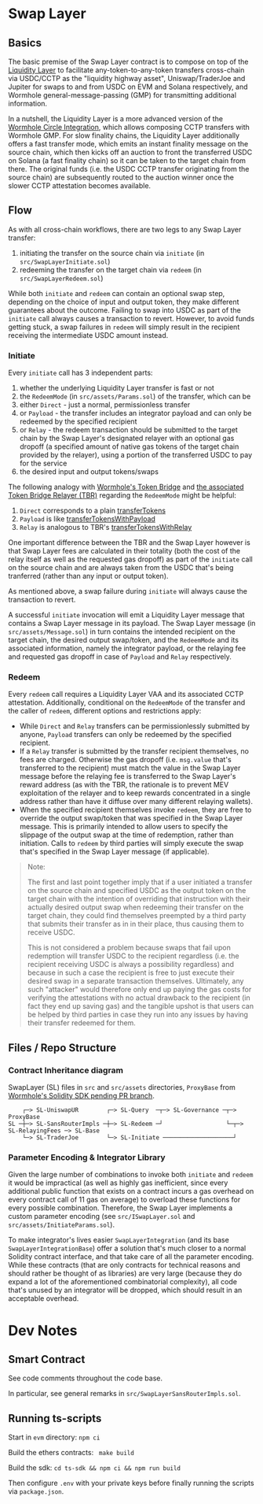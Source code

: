 # Swap Layer

## Basics

The basic premise of the Swap Layer contract is to compose on top of the [Liquidity Layer](https://github.com/wormhole-foundation/example-liquidity-layer/) to facilitate any-token-to-any-token transfers cross-chain via USDC/CCTP as the "liquidity highway asset", Uniswap/TraderJoe and Jupiter for swaps to and from USDC on EVM and Solana respectively, and Wormhole general-message-passing (GMP) for transmitting additional information.

In a nutshell, the Liquidity Layer is a more advanced version of the [Wormhole Circle Integration](https://github.com/wormhole-foundation/wormhole-circle-integration), which allows composing CCTP transfers with Wormhole GMP. For slow finality chains, the Liquidity Layer additionally offers a fast transfer mode, which emits an instant finality message on the source chain, which then kicks off an auction to front the transferred USDC on Solana (a fast finality chain) so it can be taken to the target chain from there. The original funds (i.e. the USDC CCTP transfer originating from the source chain) are subsequently routed to the auction winner once the slower CCTP attestation becomes available.

## Flow

As with all cross-chain workflows, there are two legs to any Swap Layer transfer:
1. initiating the transfer on the source chain via `initiate` (in `src/SwapLayerInitiate.sol`)
2. redeeming the transfer on the target chain via `redeem` (in `src/SwapLayerRedeem.sol`)

While both `initiate` and `redeem` can contain an optional swap step, depending on the choice of input and output token, they make different guarantees about the outcome. Failing to swap into USDC as part of the `initiate` call always causes a transaction to revert. However, to avoid funds getting stuck, a swap failures in `redeem` will simply result in the recipient receiving the intermediate USDC amount instead.

### Initiate

Every `initiate` call has 3 independent parts:
1. whether the underlying Liquidity Layer transfer is fast or not
2. the `RedeemMode` (in `src/assets/Params.sol`) of the transfer, which can be
  1. either `Direct` - just a normal, permissionless transfer
  2. or `Payload` - the transfer includes an integrator payload and can only be redeemed by the specified recipient
  3. or `Relay` - the redeem transaction should be submitted to the target chain by the Swap Layer's designated relayer with an optional gas dropoff (a specified amount of native gas tokens of the target chain provided by the relayer), using a portion of the transferred USDC to pay for the service
3. the desired input and output tokens/swaps

The following analogy with [Wormhole's Token Bridge](https://github.com/wormhole-foundation/wormhole/blob/main/ethereum/contracts/bridge/Bridge.sol) and [the associated Token Bridge Relayer (TBR)](https://github.com/wormhole-foundation/example-token-bridge-relayer/blob/main/README.md#design) regarding the `RedeemMode` might be helpful:
1. `Direct` corresponds to a plain [transferTokens](https://github.com/wormhole-foundation/wormhole/blob/dc3a6cf804137525239dbdb69cd56687322f8d50/ethereum/contracts/bridge/Bridge.sol#L166)
2. `Payload` is like [transferTokensWithPayload](https://github.com/wormhole-foundation/wormhole/blob/dc3a6cf804137525239dbdb69cd56687322f8d50/ethereum/contracts/bridge/Bridge.sol#L203)
3. `Relay` is analogous to TBR's [transferTokensWithRelay](https://github.com/wormhole-foundation/example-token-bridge-relayer/blob/d9d17254dae48c985fe6b58e2987e2135d1e8c65/evm/src/token-bridge-relayer/TokenBridgeRelayer.sol#L99C14-L99C37)

One important difference between the TBR and the Swap Layer however is that Swap Layer fees are calculated in their totality (both the cost of the relay itself as well as the requested gas dropoff) as part of the `initiate` call on the source chain and are always taken from the USDC that's being tranferred (rather than any input or output token).

As mentioned above, a swap failure during `initiate` will always cause the transaction to revert.

A successful `initiate` invocation will emit a Liquidity Layer message that contains a Swap Layer message in its payload. The Swap Layer message (in `src/assets/Message.sol`) in turn contains the intended recipient on the target chain, the desired output swap/token, and the `RedeemMode` and its associated information, namely the integrator payload, or the relaying fee and requested gas dropoff in case of `Payload` and `Relay` respectively.

### Redeem

Every `redeem` call requires a Liquidity Layer VAA and its associated CCTP attestation. Additionally, conditional on the `RedeemMode` of the transfer and the caller of `redeem`, different options and restrictions apply:
* While `Direct` and `Relay` transfers can be permissionlessly submitted by anyone, `Payload` transfers can only be redeemed by the specified recipient.
* If a `Relay` transfer is submitted by the transfer recipient themselves, no fees are charged. Otherwise the gas dropoff (i.e. `msg.value` that's transferred to the recipient) must match the value in the Swap Layer message before the relaying fee is transferred to the Swap Layer's reward address (as with the TBR, the rationale is to prevent MEV exploitation of the relayer and to keep rewards concentrated in a single address rather than have it diffuse over many different relaying wallets).
* When the specified recipient themselves invoke `redeem`, they are free to override the output swap/token that was specified in the Swap Layer message. This is primarily intended to allow users to specify the slippage of the output swap at the time of redemption, rather than initiation. Calls to `redeem` by third parties will simply execute the swap that's specified in the Swap Layer message (if applicable).

> Note:
>
> The first and last point together imply that if a user initiated a transfer on the source chain and specified USDC as the output token on the target chain with the intention of overriding that instruction with their actually desired output swap when redeeming their transfer on the target chain, they could find themselves preempted by a third party that submits their transfer as in in their place, thus causing them to receive USDC.
> 
> This is not considered a problem because swaps that fail upon redemption will transfer USDC to the recipient regardless (i.e. the recipient receiving USDC is always a possibility regardless) and because in such a case the recipient is free to just execute their desired swap in a separate transaction themselves. Ultimately, any such "attacker" would therefore only end up paying the gas costs for verifying the attestations with no actual drawback to the recipient (in fact they end up saving gas) and the tangible upshot is that users can be helped by third parties in case they run into any issues by having their transfer redeemed for them.

## Files / Repo Structure

### Contract Inheritance diagram

SwapLayer (SL) files in `src` and `src/assets` directories, `ProxyBase` from [Wormhole's Solidity SDK pending PR branch](https://github.com/wormhole-foundation/wormhole-solidity-sdk/tree/post-merged).

```
    ┌─> SL-UniswapUR        ┌─> SL-Query  ─┬─> SL-Governance ─┬─> ProxyBase
SL ─┼─> SL-SansRouterImpls ─┼─> SL-Redeem ─┘                  └─┬─> SL-RelayingFees ─> SL-Base
    └─> SL-TraderJoe        └─> SL-Initiate ────────────────────┘
```

### Parameter Encoding & Integrator Library

Given the large number of combinations to invoke both `initiate` and `redeem` it would be impractical (as well as highly gas inefficient, since every additional public function that exists on a contract incurs a gas overhead on every contract call of 11 gas on average) to overload these functions for every possible combination. Therefore, the Swap Layer implements a custom parameter encoding (see `src/ISwapLayer.sol` and `src/assets/InitiateParams.sol`).

To make integrator's lives easier `SwapLayerIntegration` (and its base `SwapLayerIntegrationBase`) offer a solution that's much closer to a normal Solidity contract interface, and that take care of all the parameter encoding. While these contracts (that are only contracts for technical reasons and should rather be thought of as libraries) are very large (because they do expand a lot of the aforementioned combinatorial complexity), all code that's unused by an integrator will be dropped, which should result in an acceptable overhead.


# Dev Notes

## Smart Contract

See code comments throughout the code base.

In particular, see general remarks in `src/SwapLayerSansRouterImpls.sol`.

## Running ts-scripts

Start in `evm` directory:
`npm ci`

Build the ethers contracts:
` make build`

Build the sdk:
`cd ts-sdk && npm ci && npm run build`

Then configure `.env` with your private keys before finally running the scripts via `package.json`.
 